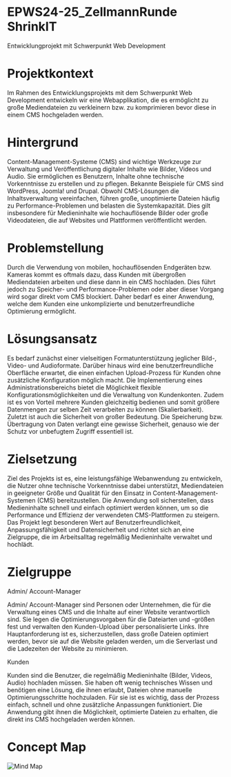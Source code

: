 # EPWS24-25_ZellmannRunde ShrinkIT
Entwicklungprojekt mit Schwerpunkt Web Development

# Projektkontext
Im Rahmen des Entwicklungsprojekts mit dem Schwerpunkt Web Development entwickeln wir eine Webapplikation, die es ermöglicht zu große Mediendateien zu verkleinern bzw. zu komprimieren bevor diese in einem CMS hochgeladen werden.

# Hintergrund
Content-Management-Systeme (CMS) sind wichtige Werkzeuge zur Verwaltung und Veröffentlichung digitaler Inhalte wie Bilder, Videos und Audio. Sie ermöglichen es Benutzern, Inhalte ohne technische Vorkenntnisse zu erstellen und zu pflegen. Bekannte Beispiele für CMS sind WordPress, Joomla! und Drupal. Obwohl CMS-Lösungen die Inhaltsverwaltung vereinfachen, führen große, unoptimierte Dateien häufig zu Performance-Problemen und belasten die Systemkapazität. Dies gilt insbesondere für Medieninhalte wie hochauflösende Bilder oder große Videodateien, die auf Websites und Plattformen veröffentlicht werden.

# Problemstellung
Durch die Verwendung von mobilen, hochauflösenden Endgeräten bzw. Kameras kommt es oftmals dazu, dass Kunden mit übergroßen Mediendateien arbeiten und diese dann in ein CMS hochladen. Dies führt jedoch zu Speicher- und Performance-Problemen oder aber dieser Vorgang wird sogar direkt vom CMS blockiert. Daher bedarf es einer Anwendung, welche dem Kunden eine unkomplizierte und benutzerfreundliche Optimierung ermöglicht.

# Lösungsansatz
Es bedarf zunächst einer vielseitigen Formatunterstützung jeglicher Bild-, Video- und Audioformate. Darüber hinaus wird eine benutzerfreundliche Oberfläche erwartet, die einen einfachen Upload-Prozess für Kunden ohne zusätzliche Konfiguration möglich macht. Die Implementierung eines Administrationsbereichs bietet die Möglichkeit flexible Konfigurationsmöglichkeiten und die Verwaltung von Kundenkonten. Zudem ist es von Vorteil mehrere Kunden gleichzeitig bedienen und somit größere Datenmengen zur selben Zeit verarbeiten zu können (Skalierbarkeit). Zuletzt ist auch die Sicherheit von großer Bedeutung. Die Speicherung bzw. Übertragung von Daten verlangt eine gewisse Sicherheit, genauso wie der Schutz vor unbefugtem Zugriff essentiell ist.

# Zielsetzung
Ziel des Projekts ist es, eine leistungsfähige Webanwendung zu entwickeln, die Nutzer ohne technische Vorkenntnisse dabei unterstützt, Mediendateien in geeigneter Größe und Qualität für den Einsatz in Content-Management-Systemen (CMS) bereitzustellen. Die Anwendung soll sicherstellen, dass Medieninhalte schnell und einfach optimiert werden können, um so die Performance und Effizienz der verwendeten CMS-Plattformen zu steigern. Das Projekt legt besonderen Wert auf Benutzerfreundlichkeit, Anpassungsfähigkeit und Datensicherheit und richtet sich an eine Zielgruppe, die im Arbeitsalltag regelmäßig Medieninhalte verwaltet und hochlädt.
# Zielgruppe
Admin/ Account-Manager

Admin/ Account-Manager sind Personen oder Unternehmen, die für die Verwaltung eines CMS und die Inhalte auf einer Website verantwortlich sind. Sie legen die Optimierungsvorgaben für die Dateiarten und -größen fest und verwalten den Kunden-Upload über personalisierte Links. Ihre Hauptanforderung ist es, sicherzustellen, dass große Dateien optimiert werden, bevor sie auf die Website geladen werden, um die Serverlast und die Ladezeiten der Website zu minimieren.

Kunden

Kunden sind die Benutzer, die regelmäßig Medieninhalte (Bilder, Videos, Audio) hochladen müssen. Sie haben oft wenig technisches Wissen und benötigen eine Lösung, die ihnen erlaubt, Dateien ohne manuelle Optimierungsschritte hochzuladen. Für sie ist es wichtig, dass der Prozess einfach, schnell und ohne zusätzliche Anpassungen funktioniert. Die Anwendung gibt ihnen die Möglichkeit, optimierte Dateien zu erhalten, die direkt ins CMS hochgeladen werden können.

  
# Concept Map
![Mind Map](https://github.com/user-attachments/assets/47538c59-5368-4282-bfef-dd220ebcedb2)

